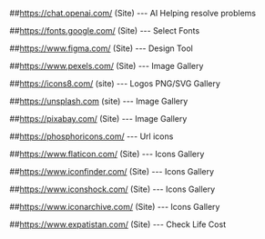 ##https://chat.openai.com/ (Site) --- AI Helping resolve problems

##https://fonts.google.com/ (Site) --- Select Fonts

##https://www.figma.com/ (Site) --- Design Tool

##https://www.pexels.com/ (Site) --- Image Gallery

##https://icons8.com/ (site) --- Logos PNG/SVG Gallery

##https://unsplash.com (site) --- Image Gallery

##https://pixabay.com/ (Site) --- Image Gallery

##https://phosphoricons.com/ --- Url icons

##https://www.flaticon.com/ (Site) --- Icons Gallery

##https://www.iconfinder.com/ (Site) --- Icons Gallery

##https://www.iconshock.com/ (Site) --- Icons Gallery

##https://www.iconarchive.com/ (Site) --- Icons Gallery

##https://www.expatistan.com/ (Site) --- Check Life Cost



